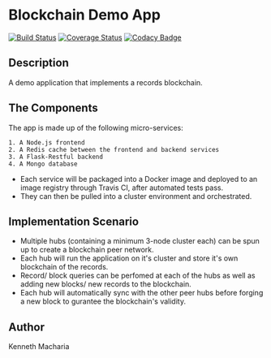# Blockchain Demo App

[![Build Status](https://travis-ci.org/Kenneth-Macharia/BlockChain-App.svg?branch=master)](https://travis-ci.org/Kenneth-Macharia/BlockChain-App)
[![Coverage Status](https://coveralls.io/repos/github/Kenneth-Macharia/BlockChain-App/badge.svg?branch=master)](https://coveralls.io/github/Kenneth-Macharia/BlockChain-App?branch=master)
[![Codacy Badge](https://app.codacy.com/project/badge/Grade/2aeb21c8472244498f1c634303d3d105)](https://www.codacy.com/manual/Kenneth-Macharia/BlockChain-App?utm_source=github.com&amp;utm_medium=referral&amp;utm_content=Kenneth-Macharia/BlockChain-App&amp;utm_campaign=Badge_Grade)

## Description

A demo application that implements a records blockchain.

## The Components

The app is made up of the following micro-services:

    1. A Node.js frontend
    2. A Redis cache between the frontend and backend services
    3. A Flask-Restful backend
    4. A Mongo database

- Each service will be packaged into a Docker image and deployed to an image registry through Travis CI, after automated tests pass.
- They can then be pulled into a cluster environment and orchestrated.

## Implementation Scenario

- Multiple hubs (containing a minimum 3-node cluster each) can be spun up to create a blockchain peer network.
- Each hub will run the application on it's cluster and store it's own blockchain of the records.
- Record/ block queries can be perfomed at each of the hubs as well as adding new blocks/ new records to the blockchain.
- Each hub will automatically sync with the other peer hubs before forging a new block to gurantee the blockchain's validity.

## Author

Kenneth Macharia
